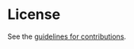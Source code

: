 # License

See the
[guidelines for contributions](https://github.com/ietf-rats/draft-birkholz-rats-uccs/blob/master/CONTRIBUTING.md).
